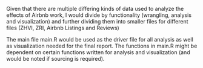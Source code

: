 Given that there are multiple differing kinds of data used to analyze the effects of Airbnb work, I would divide by 
functionality (wrangling, analysis and visualization) and further dividing them into smaller files for different files
(ZHVI, ZRI, Airbnb Listings and Reviews)

The main file main.R would be used as the driver file for all analysis as well as visualization needed for the final 
report. The functions in main.R might be dependent on certain functions written for analysis and visualization (and
would be noted if sourcing is required). 
